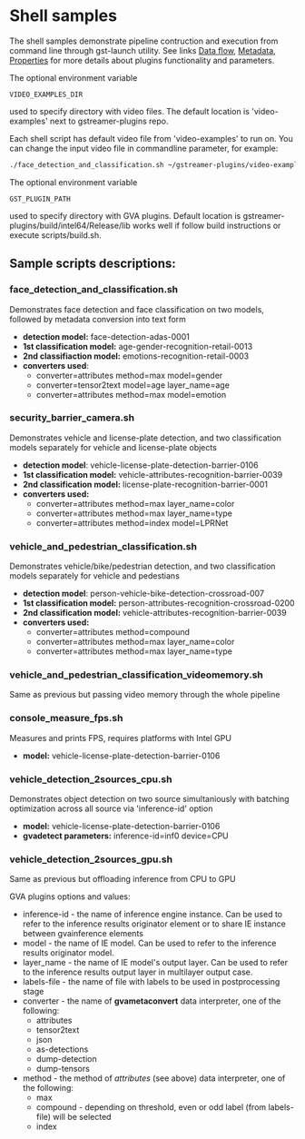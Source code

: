 # Shell samples
The shell samples demonstrate pipeline contruction and execution from command line through gst-launch utility.
See links
[Data flow](https://github.com/opencv/gst-video-analytics/wiki/Data-flow),
[Metadata](https://github.com/opencv/gst-video-analytics/wiki/Metadata),
[Properties](https://github.com/opencv/gst-video-analytics/wiki/Elements)
for more details about plugins functionality and parameters. 

The optional environment variable
```
VIDEO_EXAMPLES_DIR
```
used to specify directory with video files. The default location is 'video-examples' next to gstreamer-plugins repo.

Each shell script has default video file from 'video-examples' to run on. You can change the input video file in commandline parameter, for example:

```sh
./face_detection_and_classification.sh ~/gstreamer-plugins/video-examples/cool_video.mp4
```

The optional environment variable
```
GST_PLUGIN_PATH
```
used to specify directory with GVA plugins. Default location is gstreamer-plugins/build/intel64/Release/lib works well if follow build instructions or execute scripts/build.sh.

## Sample scripts descriptions:

### __face_detection_and_classification.sh__ <br>
Demonstrates face detection and face classification on two models, followed by metadata conversion into text form
  * __detection model:__ face-detection-adas-0001
  * __1st classification model:__ age-gender-recognition-retail-0013
  * __2nd classifiaction model:__ emotions-recognition-retail-0003
  * __converters used__:
    * converter=attributes method=max model=gender
    * converter=tensor2text model=age layer_name=age
    * converter=attributes method=max model=emotion

### __security_barrier_camera.sh__ <br>
Demonstrates vehicle and license-plate detection, and two classification models separately for vehicle and license-plate objects
  * __detection model__: vehicle-license-plate-detection-barrier-0106
  * __1st classification model:__ vehicle-attributes-recognition-barrier-0039
  * __2nd classification model:__ license-plate-recognition-barrier-0001
  * __converters used:__
    * converter=attributes method=max layer_name=color
    * converter=attributes method=max layer_name=type
    * converter=attributes method=index model=LPRNet

### __vehicle_and_pedestrian_classification.sh__ <br>
Demonstrates vehicle/bike/pedestrian detection, and two classification models separately for vehicle and pedestians
  * __detection model__: person-vehicle-bike-detection-crossroad-007
  * __1st classification model:__ person-attributes-recognition-crossroad-0200
  * __2nd classification model:__ vehicle-attributes-recognition-barrier-0039
  * __converters used:__
    * converter=attributes method=compound
    * converter=attributes method=max layer_name=color
    * converter=attributes method=max layer_name=type

### __vehicle_and_pedestrian_classification_videomemory.sh__ <br>
Same as previous but passing video memory through the whole pipeline

### __console_measure_fps.sh__ <br>
Measures and prints FPS, requires platforms with Intel GPU
  * __model:__ vehicle-license-plate-detection-barrier-0106

### __vehicle_detection_2sources_cpu.sh__ <br>
Demonstrates object detection on two source simultaniously with batching optimization across all source via 'inference-id' option
  * __model:__ vehicle-license-plate-detection-barrier-0106
  * __gvadetect parameters:__ inference-id=inf0 device=CPU

### __vehicle_detection_2sources_gpu.sh__ <br>
Same as previous but offloading inference from CPU to GPU

GVA plugins options and values:
* inference-id - the name of inference engine instance. Can be used to refer to the inference results originator element or to share IE instance between gvainference elements
* model - the name of IE model. Can be used to refer to the inference results originator model.
* layer_name - the name of IE model's output layer. Can be used to refer to the inference results output layer in multilayer output case.
* labels-file - the name of file with labels to be used in postprocessing stage
* converter - the name of __gvametaconvert__ data interpreter, one of the following:
  * attributes
  * tensor2text
  * json
  * as-detections
  * dump-detection
  * dump-tensors
* method - the method of _attributes_ (see above) data interpreter, one of the following:
   * max
   * compound - depending on threshold, even or odd label (from labels-file) will be selected
   * index
